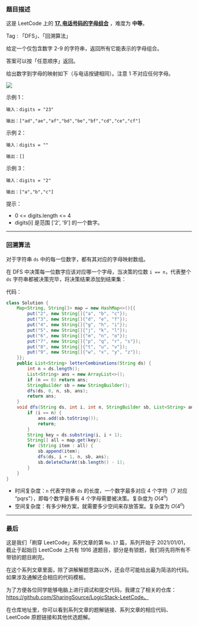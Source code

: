 ### 题目描述

这是 LeetCode 上的 **[17. 电话号码的字母组合](https://leetcode-cn.com/problems/letter-combinations-of-a-phone-number/solution/shua-chuan-lc-dfs-hui-su-jie-fa-by-ac_oi-qa02/)** ，难度为 **中等**。

Tag : 「DFS」、「回溯算法」



给定一个仅包含数字 2-9 的字符串，返回所有它能表示的字母组合。

答案可以按「任意顺序」返回。

给出数字到字母的映射如下（与电话按键相同）。注意 1 不对应任何字母。

![](https://assets.leetcode-cn.com/aliyun-lc-upload/original_images/17_telephone_keypad.png)



示例 1：

```
输入：digits = "23"

输出：["ad","ae","af","bd","be","bf","cd","ce","cf"]
```
示例 2：
```
输入：digits = ""

输出：[]
```
示例 3：
```
输入：digits = "2"

输出：["a","b","c"]
```

提示：
* 0 <= digits.length <= 4
* digits[i] 是范围 ['2', '9'] 的一个数字。

---

### 回溯算法

对于字符串 `ds` 中的每一位数字，都有其对应的字母映射数组。

在 DFS 中决策每一位数字应该对应哪一个字母，当决策的位数 `i == n`，代表整个 `ds` 字符串都被决策完毕，将决策结果添加到结果集：

代码：
```Java []
class Solution {
    Map<String, String[]> map = new HashMap<>(){{
        put("2", new String[]{"a", "b", "c"});
        put("3", new String[]{"d", "e", "f"});
        put("4", new String[]{"g", "h", "i"});
        put("5", new String[]{"j", "k", "l"});
        put("6", new String[]{"m", "n", "o"});
        put("7", new String[]{"p", "q", "r", "s"});
        put("8", new String[]{"t", "u", "v"});
        put("9", new String[]{"w", "x", "y", "z"});
    }};
    public List<String> letterCombinations(String ds) {
        int n = ds.length();
        List<String> ans = new ArrayList<>();
        if (n == 0) return ans;
        StringBuilder sb = new StringBuilder();
        dfs(ds, 0, n, sb, ans);
        return ans;
    }
    void dfs(String ds, int i, int n, StringBuilder sb, List<String> ans) {
        if (i == n) {
            ans.add(sb.toString());
            return;
        } 
        String key = ds.substring(i, i + 1);
        String[] all = map.get(key);
        for (String item : all) {
            sb.append(item);
            dfs(ds, i + 1, n, sb, ans);
            sb.deleteCharAt(sb.length() - 1);
        }
    }
}
```
* 时间复杂度：`n` 代表字符串 `ds` 的长度，一个数字最多对应 4 个字符（7 对应 “pqrs"），即每个数字最多有 4 个字母需要被决策。复杂度为 $O(4^n)$
* 空间复杂度：有多少种方案，就需要多少空间来存放答案。复杂度为 $O(4^n)$

---

### 最后

这是我们「刷穿 LeetCode」系列文章的第 `No.17` 篇，系列开始于 2021/01/01，截止于起始日 LeetCode 上共有 1916 道题目，部分是有锁题，我们将先将所有不带锁的题目刷完。

在这个系列文章里面，除了讲解解题思路以外，还会尽可能给出最为简洁的代码。如果涉及通解还会相应的代码模板。

为了方便各位同学能够电脑上进行调试和提交代码，我建立了相关的仓库：https://github.com/SharingSource/LogicStack-LeetCode。

在仓库地址里，你可以看到系列文章的题解链接、系列文章的相应代码、LeetCode 原题链接和其他优选题解。

